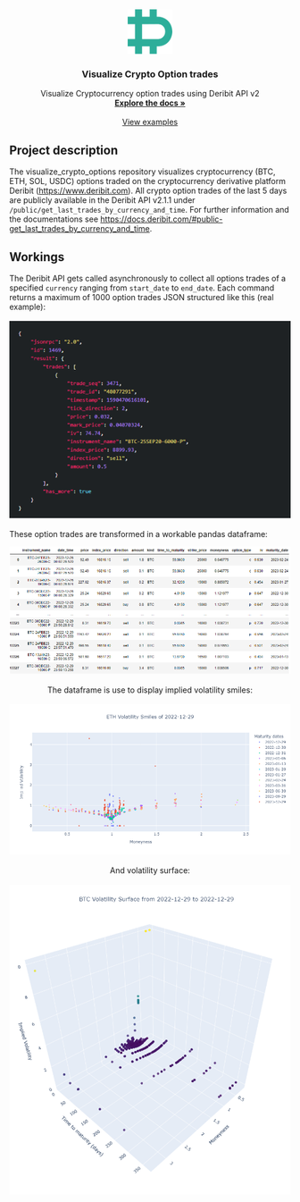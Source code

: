 <a name="readme-top"></a>
<br />
<div align="center">
  <a href="https://github.com/BarendPotijk/visualize_crypto_options/">
    <img src="Images/deribit.png" alt="Logo" width="80" height="80">
  </a>

<h3 align="center">Visualize Crypto Option trades</h3>

  <p align="center">
    Visualize Cryptocurrency option trades using Deribit API v2
    <br />
    <a href="https://github.com/BarendPotijk/visualize_crypto_options/"><strong>Explore the docs »</strong></a>
    <br />
    <br />
    <a href="https://github.com/BarendPotijk/visualize_crypto_options/tree/main/EXAMPLES">View examples </a>
  </p>
</div>

## Project description
The visualize_crypto_options repository visualizes cryptocurrency (BTC, ETH, SOL, USDC) options traded on the cryptocurrency derivative platform Deribit (https://www.deribit.com). 
All crypto option trades of the last 5 days are publicly available in the Deribit API v2.1.1 under `/public/get_last_trades_by_currency_and_time`. 
For further information and the documentations see https://docs.deribit.com/#public-get_last_trades_by_currency_and_time. 

## Workings
The Deribit API gets called asynchronously to collect all options trades of a specified `currency` ranging from `start_date` to `end_date`. Each command returns a maximum of 1000 option trades JSON structured like this (real example):
<br />
<br />
<img src="Images/deribit_input.png">
<br />
<br />
These option trades are transformed in a workable pandas dataframe:
<div align="center">
<img src="Images/dataframe.png">
<br />
<br />
The dataframe is use to display implied volatility smiles:
<br />
<br />
<img src="Images/implied_volatility_smile.png">
<br />
<br />
And volatility surface:
<br />
<br />
<img src="Images/implied_volatility_surface.png">
<br /> 
<br />
